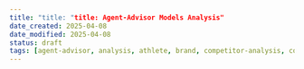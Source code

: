 ```yaml
---
title: "title: "title: Agent-Advisor Models Analysis"
date_created: 2025-04-08
date_modified: 2025-04-08
status: draft
tags: [agent-advisor, analysis, athlete, brand, competitor-analysis, conflict-interest, contract, financial, investment, status:draft]
---
```



